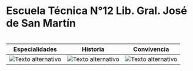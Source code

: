 # Escuela Técnica N°12 Lib. Gral. José de San Martín
#
#
#
| Especialidades | Historia| Convivencia |
|:------:|:------:|:------:|
|![Texto alternativo](/imgs/Especialidades200.png)|![Texto alternativo](/imgs/Historia200.png)|![Texto alternativo](/imgs/Reglamento200.png)|



